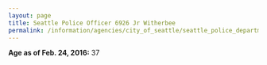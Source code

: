 ```yaml
---
layout: page
title: Seattle Police Officer 6926 Jr Witherbee
permalink: /information/agencies/city_of_seattle/seattle_police_department/copbook/6926/
---
```


**Age as of Feb. 24, 2016:** 37
